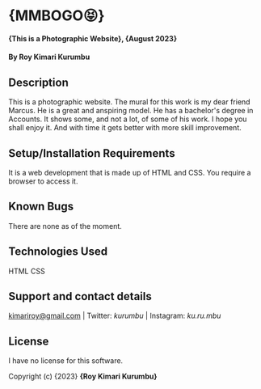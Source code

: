 



# {MMBOGO😝}
#### {This is a Photographic Website}, {August 2023}
#### By **Roy Kimari Kurumbu**

## Description
This is a photographic website. The mural for this work is my dear friend Marcus. He is a great and anspiring model. He has a bachelor's degree in Accounts. It shows some, and not a lot, of some of his work. I hope you shall enjoy it. And with time it gets better with more skill improvement.

## Setup/Installation Requirements
It is a web development that is made up of HTML and CSS. You require a browser to access it.

## Known Bugs
There are none as of the moment.

## Technologies Used
HTML
CSS

## Support and contact details
kimariroy@gmail.com | 
Twitter: _kurumbu_ | 
Instagram: _ku.ru.mbu_

## License
I have no license for this software.

Copyright (c) {2023} **{Roy Kimari Kurumbu}**
